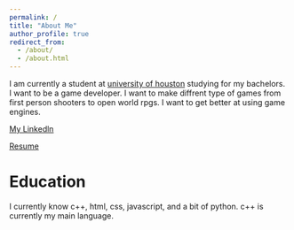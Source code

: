 ```yaml
---
permalink: /
title: "About Me"
author_profile: true
redirect_from: 
  - /about/
  - /about.html
---
```



I am currently a student at [university of houston](cs.uh.edu) studying for my bachelors. I want to be a game developer. I want to make diffrent type of games from first person shooters to open world rpgs. I want to get better at using game engines.

[My Linkedln](https://www.linkedin.com/in/son-nguyen-410505348/)

[Resume](/images/Resume.pdf)



Education
=========
I currently know c++, html, css, javascript, and a bit of python. c++ is currently my main language.


